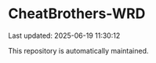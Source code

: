 # CheatBrothers-WRD

Last updated: 2025-06-19 11:30:12

This repository is automatically maintained.
